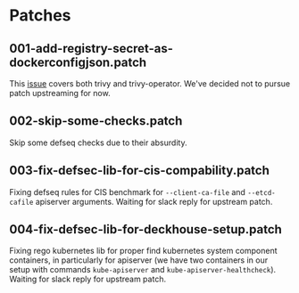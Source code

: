 # Patches

## 001-add-registry-secret-as-dockerconfigjson.patch

This [issue](https://github.com/aquasecurity/trivy-operator/issues/695) covers both trivy and trivy-operator. We've decided not to pursue patch upstreaming for now.

## 002-skip-some-checks.patch

Skip some defseq checks due to their absurdity.

## 003-fix-defsec-lib-for-cis-compability.patch

Fixing defseq rules for CIS benchmark for `--client-ca-file` and `--etcd-cafile` apiserver arguments. Waiting for slack reply for upstream patch.

## 004-fix-defsec-lib-for-deckhouse-setup.patch

Fixing rego kubernetes lib for proper find kubernetes system component containers, in particularly for apiserver (we have two containers in our setup with commands `kube-apiserver` and `kube-apiserver-healthcheck`). Waiting for slack reply for upstream patch.
